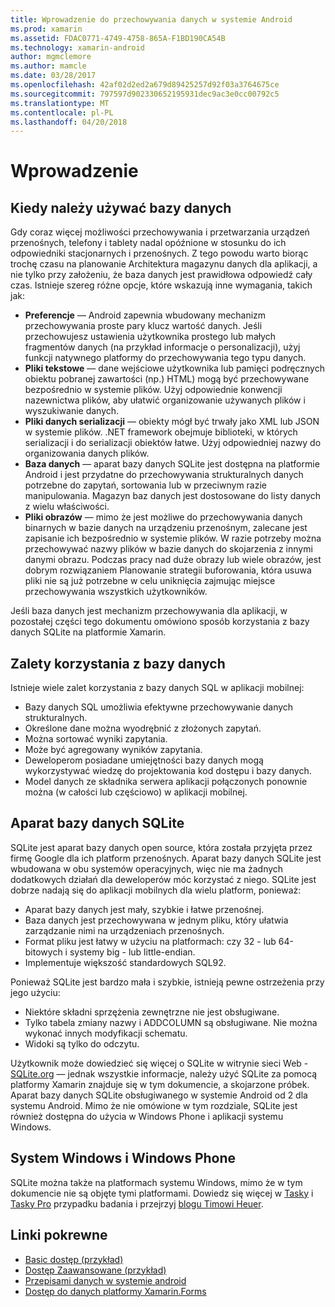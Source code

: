 ```yaml
---
title: Wprowadzenie do przechowywania danych w systemie Android
ms.prod: xamarin
ms.assetid: FDAC0771-4749-4758-865A-F1BD190CA54B
ms.technology: xamarin-android
author: mgmclemore
ms.author: mamcle
ms.date: 03/28/2017
ms.openlocfilehash: 42af02d2ed2a679d89425257d92f03a3764675ce
ms.sourcegitcommit: 797597d902330652195931dec9ac3e0cc00792c5
ms.translationtype: MT
ms.contentlocale: pl-PL
ms.lasthandoff: 04/20/2018
---
```

# <a name="introduction"></a>Wprowadzenie

## <a name="when-to-use-a-database"></a>Kiedy należy używać bazy danych

Gdy coraz więcej możliwości przechowywania i przetwarzania urządzeń przenośnych, telefony i tablety nadal opóźnione w stosunku do ich odpowiedniki stacjonarnych i przenośnych. Z tego powodu warto biorąc trochę czasu na planowanie Architektura magazynu danych dla aplikacji, a nie tylko przy założeniu, że baza danych jest prawidłowa odpowiedź cały czas. Istnieje szereg różne opcje, które wskazują inne wymagania, takich jak:

-  **Preferencje** — Android zapewnia wbudowany mechanizm przechowywania proste pary klucz wartość danych. Jeśli przechowujesz ustawienia użytkownika prostego lub małych fragmentów danych (na przykład informacje o personalizacji), użyj funkcji natywnego platformy do przechowywania tego typu danych.
-  **Pliki tekstowe** — dane wejściowe użytkownika lub pamięci podręcznych obiektu pobranej zawartości (np.) HTML) mogą być przechowywane bezpośrednio w systemie plików. Użyj odpowiednie konwencji nazewnictwa plików, aby ułatwić organizowanie używanych plików i wyszukiwanie danych.
-  **Pliki danych serializacji** — obiekty mógł być trwały jako XML lub JSON w systemie plików. .NET framework obejmuje biblioteki, w których serializacji i do serializacji obiektów łatwe. Użyj odpowiedniej nazwy do organizowania danych plików.
-  **Baza danych** — aparat bazy danych SQLite jest dostępna na platformie Android i jest przydatne do przechowywania strukturalnych danych potrzebne do zapytań, sortowania lub w przeciwnym razie manipulowania. Magazyn baz danych jest dostosowane do listy danych z wielu właściwości.
-  **Pliki obrazów** — mimo że jest możliwe do przechowywania danych binarnych w bazie danych na urządzeniu przenośnym, zalecane jest zapisanie ich bezpośrednio w systemie plików. W razie potrzeby można przechowywać nazwy plików w bazie danych do skojarzenia z innymi danymi obrazu. Podczas pracy nad duże obrazy lub wiele obrazów, jest dobrym rozwiązaniem Planowanie strategii buforowania, która usuwa pliki nie są już potrzebne w celu uniknięcia zajmując miejsce przechowywania wszystkich użytkowników.

Jeśli baza danych jest mechanizm przechowywania dla aplikacji, w pozostałej części tego dokumentu omówiono sposób korzystania z bazy danych SQLite na platformie Xamarin.

## <a name="advantages-of-using-a-database"></a>Zalety korzystania z bazy danych

Istnieje wiele zalet korzystania z bazy danych SQL w aplikacji mobilnej:

-  Bazy danych SQL umożliwia efektywne przechowywanie danych strukturalnych.
-  Określone dane można wyodrębnić z złożonych zapytań.
-  Można sortować wyniki zapytania.
-  Może być agregowany wyników zapytania.
-  Deweloperom posiadane umiejętności bazy danych mogą wykorzystywać wiedzę do projektowania kod dostępu i bazy danych.
-  Model danych ze składnika serwera aplikacji połączonych ponownie można (w całości lub częściowo) w aplikacji mobilnej.


## <a name="sqlite-database-engine"></a>Aparat bazy danych SQLite

SQLite jest aparat bazy danych open source, która została przyjęta przez firmę Google dla ich platform przenośnych. Aparat bazy danych SQLite jest wbudowana w obu systemów operacyjnych, więc nie ma żadnych dodatkowych działań dla deweloperów móc korzystać z niego. SQLite jest dobrze nadają się do aplikacji mobilnych dla wielu platform, ponieważ:

-  Aparat bazy danych jest mały, szybkie i łatwe przenośnej.
-  Baza danych jest przechowywana w jednym pliku, który ułatwia zarządzanie nimi na urządzeniach przenośnych.
-  Format pliku jest łatwy w użyciu na platformach: czy 32 - lub 64-bitowych i systemy big - lub little-endian.
-  Implementuje większość standardowych SQL92.


Ponieważ SQLite jest bardzo mała i szybkie, istnieją pewne ostrzeżenia przy jego użyciu:

-  Niektóre składni sprzężenia zewnętrzne nie jest obsługiwane.
-  Tylko tabela zmiany nazwy i ADDCOLUMN są obsługiwane. Nie można wykonać innych modyfikacji schematu.
-  Widoki są tylko do odczytu.


Użytkownik może dowiedzieć się więcej o SQLite w witrynie sieci Web - [SQLite.org](http://SQLite.org) — jednak wszystkie informacje, należy użyć SQLite za pomocą platformy Xamarin znajduje się w tym dokumencie, a skojarzone próbek. Aparat bazy danych SQLite obsługiwanego w systemie Android od 2 dla systemu Android.
Mimo że nie omówione w tym rozdziale, SQLite jest również dostępna do użycia w Windows Phone i aplikacji systemu Windows.

## <a name="windows-and-windows-phone"></a>System Windows i Windows Phone

SQLite można także na platformach systemu Windows, mimo że w tym dokumencie nie są objęte tymi platformami.
Dowiedz się więcej w [Tasky](~/cross-platform/app-fundamentals/building-cross-platform-applications/case-study-tasky.md) i [Tasky Pro](~/cross-platform/app-fundamentals/building-cross-platform-applications/case-study-tasky.md) przypadku badania i przejrzyj [blogu Timowi Heuer](http://timheuer.com/blog/archive/2012/06/28/seeding-your-metro-style-app-with-sqlite-database.aspx).


## <a name="related-links"></a>Linki pokrewne

- [Basic dostęp (przykład)](https://github.com/xamarin/mobile-samples/tree/master/DataAccess/Basic)
- [Dostęp Zaawansowane (przykład)](https://github.com/xamarin/mobile-samples/tree/master/DataAccess/Advanced)
- [Przepisami danych w systemie android](https://developer.xamarin.com/recipes/android/data/)
- [Dostęp do danych platformy Xamarin.Forms](~/xamarin-forms/app-fundamentals/databases.md)
